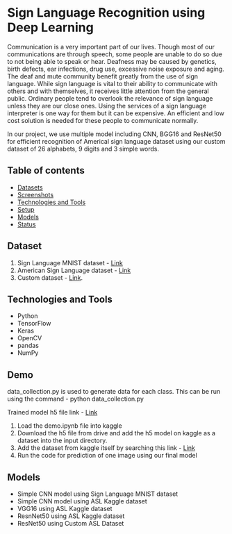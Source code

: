 # Sign Language Recognition using Deep Learning
Communication is a very important part of our lives. Though most of our communications are through speech, some people are unable to do so due to not being able to speak or hear. Deafness may be caused by genetics, birth defects, ear infections, drug use, excessive noise exposure and aging. The deaf and mute community benefit greatly from the use of sign language. While sign language is vital to their ability to communicate with others and with themselves, it receives little attention from the general public. Ordinary people tend to overlook the relevance of sign language unless they are our close ones. Using the services of a sign language interpreter is one way for them but it can be expensive. An efficient and low cost solution is needed for these people to communicate normally.

In our project, we use multiple model including CNN, BGG16 and ResNet50 for efficient recognition of Americal sign language dataset using our custom dataset of 26 alphabets, 9 digits and 3 simple words. 

## Table of contents
* [Datasets](#dataset)
* [Screenshots](#screenshots)
* [Technologies and Tools](#technologies-and-tools)
* [Setup](#setup)
* [Models](#features)
* [Status](#status)

## Dataset
1. Sign Language MNIST dataset - [Link](https://www.kaggle.com/datasets/datamunge/sign-language-mnist)
2. American Sign Language dataset - [Link](https://www.kaggle.com/datasets/grassknoted/asl-alphabet)
3. Custom dataset - [Link](https://www.kaggle.com/datasets/joannracheljacob/american-sign-language-dataset).

## Technologies and Tools
* Python 
* TensorFlow
* Keras
* OpenCV
* pandas
* NumPy

## Demo

data_collection.py is used to generate data for each class. This can be run using the command -  python data_collection.py 

Trained model h5 file link - [Link](https://drive.google.com/file/d/1ZSEqRN4lgzfp_1_6nQ_4nlzq5rZ7DSeD/view?usp=sharing)

1. Load the demo.ipynb file into kaggle
2. Download the h5 file from drive  and add the h5 model on kaggle as a dataset into the input directory.
3. Add the dataset from kaggle itself by searching this link - [Link](https://www.kaggle.com/datasets/joannracheljacob/american-sign-language-dataset)
4. Run the code for prediction of one image using our final model


## Models

* Simple CNN model using Sign Language MNIST dataset
* Simple CNN model using ASL Kaggle dataset
* VGG16 using ASL Kaggle dataset
* ResnNet50 using ASL Kaggle dataset
* ResNet50 using Custom ASL Dataset
